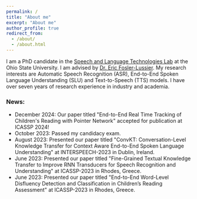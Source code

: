 ```yaml
---
permalink: /
title: "About me"
excerpt: "About me"
author_profile: true
redirect_from: 
  - /about/
  - /about.html
---
```

I am a PhD candidate in the [Speech and Language Technologies Lab](https://osu-slatelab.github.io/) at the Ohio State University. I am advised by [Dr. Eric Fosler-Lussier](https://efosler.github.io/). My research interests are Automatic Speech Recognition (ASR), End-to-End Spoken Language Understanding (SLU) and Text-to-Speech (TTS) models. I have over seven years of research experience in industry and academia.


### News:
* December 2024: Our paper titled "End-to-End Real Time Tracking of Children's Reading with Pointer Network" accepted for publication at ICASSP 2024!
* October 2023: Passed my candidacy exam.
* August 2023: Presented our paper titled "ConvKT: Conversation-Level Knowledge Transfer for Context Aware End-to-End Spoken Language Understanding" at INTERSPEECH-2023 in Dublin, Ireland.
* June 2023: Presented our paper titled "Fine-Grained Textual Knowledge Transfer to Improve RNN Transducers for Speech Recognition and Understanding" at ICASSP-2023 in Rhodes, Greece.
* June 2023: Presented our paper titled "End-to-End Word-Level Disfluency Detection and Classification in Children’s Reading Assessment" at ICASSP-2023 in Rhodes, Greece.
